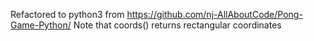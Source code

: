 Refactored to python3 from https://github.com/nj-AllAboutCode/Pong-Game-Python/
Note that coords() returns rectangular coordinates

